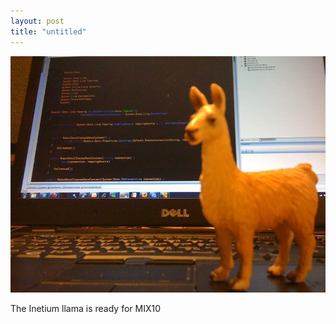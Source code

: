```yaml
---
layout: post
title: "untitled"
---
```


                  
<p><img src="/hodsmedia/444432783.jpg"/></p>


<p>The Inetium llama is ready for MIX10</p>


     
